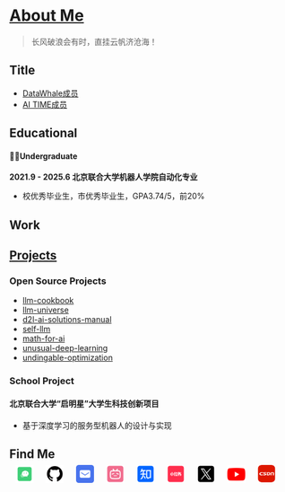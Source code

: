 # [About Me](/docs/Me/CV.md)

> 长风破浪会有时，直挂云帆济沧海！

## Title

- [DataWhale成员](https://www.datawhale.cn/)
- [AI TIME成员](https://www.aitime.cn/)

## Educational 

#### 👨‍🎓Undergraduate

**2021.9 - 2025.6 北京联合大学机器人学院自动化专业**

- 校优秀毕业生，市优秀毕业生，GPA3.74/5，前20%

## Work 



## [Projects](/docs/Me/Project.md)

### Open Source Projects

- [llm-cookbook](https://github.com/datawhalechina/llm-cookbook)
- [llm-universe](https://github.com/datawhalechina/llm-universe)
- [d2l-ai-solutions-manual](https://github.com/datawhalechina/d2l-ai-solutions-manual)
- [self-llm](https://github.com/datawhalechina/self-llm)
- [math-for-ai](https://github.com/datawhalechina/math-for-ai)
- [unusual-deep-learning](https://github.com/datawhalechina/unusual-deep-learning)
- [undingable-optimization](https://github.com/datawhalechina/undingable-optimization)

### School Project

#### 北京联合大学“启明星”大学生科技创新项目

- 基于深度学习的服务型机器人的设计与实现

## Find Me

<div style="text-align: center;">
  <p  style="margin-top: -10px;">
    <a href="https://linchentang.top/wechat_qrcode/" target="_blank" rel="noopener noreferrer"><img src="images/plugin/微信.png"  style="height:32px; vertical-align:middle; margin-right:4px;"></a>&emsp;
    <a href="https://github.com/LinChentang" target="_blank" rel="noopener noreferrer"><img src="images/plugin/github.png" style="height:32px; vertical-align:middle; margin-right:4px;"></a>&emsp;
    <a href="mailto:z1273611131@163.com" target="_blank" rel="noopener noreferrer"><img src="images/plugin/邮箱.png"  style="height:32px; vertical-align:middle; margin-right:4px;"></a>&emsp;
    <a href="https://space.bilibili.com/346629528?spm_id_from=333.1007.0.0" target="_blank" rel="noopener noreferrer"><img src="images/plugin/哔哩哔哩.png"  style="height:32px; vertical-align:middle; margin-right:4px;"></a>&emsp;
    <a href="https://www.zhihu.com/people/yu-chen-63-69-85" target="_blank" rel="noopener noreferrer"><img src="images/plugin/知乎.png"  style="height:32px; vertical-align:middle; margin-right:4px;"></a>&emsp;
    <a href="https://www.xiaohongshu.com/user/profile/66a673f5000000001d023fdb" target="_blank" rel="noopener noreferrer"><img src="images/plugin/小红书.png"  style="height:32px; vertical-align:middle; margin-right:4px;"></a>&emsp;
    <a href="https://x.com/linchentang23" target="_blank" rel="noopener noreferrer"><img src="images/plugin/TwitterX.png"  style="height:32px; vertical-align:middle; margin-right:4px;"></a>&emsp;
    <a href="https://www.youtube.com/@linchentang618" target="_blank" rel="noopener noreferrer"><img src="images/plugin/youtube .png"  style="height:32px; vertical-align:middle; margin-right:4px;"></a>&emsp;
    <a href="https://blog.csdn.net/weixin_64266899?spm=1011.2124.3001.5343" target="_blank" rel="noopener noreferrer"><img src="images/plugin/CSDN.png"  style="height:32px; vertical-align:middle; margin-right:4px;"></a>&emsp;
  </p>
</div>
